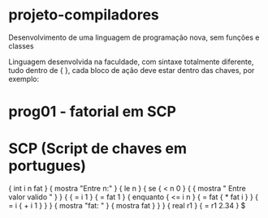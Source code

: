 # projeto-compiladores
Desenvolvimento de uma linguagem de programação nova, sem funções e classes

Linguagem desenvolvida na faculdade, com sintaxe totalmente diferente, tudo dentro de { }, cada bloco de ação deve estar dentro das chaves, por exemplo: 

# prog01 - fatorial em SCP
# SCP (Script de chaves em portugues)

{ int i n fat }
{ mostra "Entre n:" }
{ le n }
{ se { < n 0 }
  { 
    { mostra " Entre valor valido " }
  }
  {
    { = i 1 }
    { = fat 1 }
    { enquanto { <= i n }
      { = fat { * fat i } }
      { = i { + i 1 } }
    }
    { mostra "fat: " }
    { mostra fat }
  }
}
{ real r1 }
{ = r1 2.34 }
$
